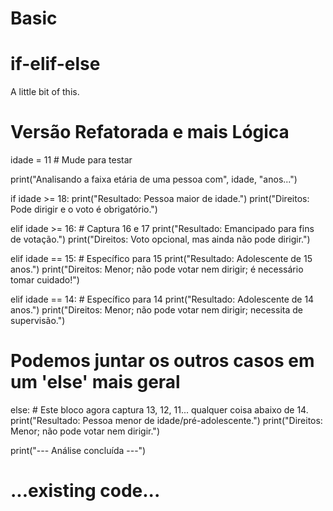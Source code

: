 # Basic

# if-elif-else
A little bit of this. 

 # Versão Refatorada e mais Lógica

idade = 11 # Mude para testar

print("Analisando a faixa etária de uma pessoa com", idade, "anos...")

if idade >= 18:
    print("Resultado: Pessoa maior de idade.")
    print("Direitos: Pode dirigir e o voto é obrigatório.")

elif idade >= 16: # Captura 16 e 17
    print("Resultado: Emancipado para fins de votação.")
    print("Direitos: Voto opcional, mas ainda não pode dirigir.")

elif idade == 15: # Específico para 15
    print("Resultado: Adolescente de 15 anos.")
    print("Direitos: Menor; não pode votar nem dirigir; é necessário tomar cuidado!")

elif idade == 14: # Específico para 14
    print("Resultado: Adolescente de 14 anos.")
    print("Direitos: Menor; não pode votar nem dirigir; necessita de supervisão.")
    
# Podemos juntar os outros casos em um 'else' mais geral
else:
    # Este bloco agora captura 13, 12, 11... qualquer coisa abaixo de 14.
    print("Resultado: Pessoa menor de idade/pré-adolescente.")
    print("Direitos: Menor; não pode votar nem dirigir.")

print("--- Análise concluída ---")
# ...existing code...





